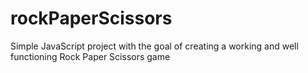 # rockPaperScissors
Simple JavaScript project with the goal of creating a working and well functioning Rock Paper Scissors game
